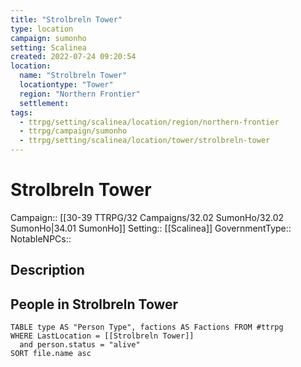 ```yaml
---
title: "Strolbreln Tower"
type: location
campaign: sumonho
setting: Scalinea
created: 2022-07-24 09:20:54
location:
  name: "Strolbreln Tower"
  locationtype: "Tower"
  region: "Northern Frontier"
  settlement: 
tags:
  - ttrpg/setting/scalinea/location/region/northern-frontier
  - ttrpg/campaign/sumonho
  - ttrpg/setting/scalinea/location/tower/strolbreln-tower
---
```

# Strolbreln Tower

Campaign:: [[30-39 TTRPG/32 Campaigns/32.02 SumonHo/32.02 SumonHo|34.01 SumonHo]]
Setting:: [[Scalinea]]
GovernmentType::
NotableNPCs::

## Description



## People in Strolbreln Tower

```dataview
TABLE type AS "Person Type", factions AS Factions FROM #ttrpg 
WHERE LastLocation = [[Strolbreln Tower]]
  and person.status = "alive"
SORT file.name asc
```



